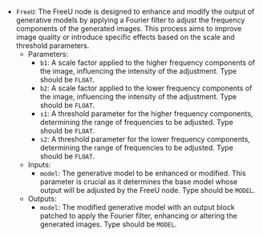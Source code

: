 - `FreeU`: The FreeU node is designed to enhance and modify the output of generative models by applying a Fourier filter to adjust the frequency components of the generated images. This process aims to improve image quality or introduce specific effects based on the scale and threshold parameters.
    - Parameters:
        - `b1`: A scale factor applied to the higher frequency components of the image, influencing the intensity of the adjustment. Type should be `FLOAT`.
        - `b2`: A scale factor applied to the lower frequency components of the image, influencing the intensity of the adjustment. Type should be `FLOAT`.
        - `s1`: A threshold parameter for the higher frequency components, determining the range of frequencies to be adjusted. Type should be `FLOAT`.
        - `s2`: A threshold parameter for the lower frequency components, determining the range of frequencies to be adjusted. Type should be `FLOAT`.
    - Inputs:
        - `model`: The generative model to be enhanced or modified. This parameter is crucial as it determines the base model whose output will be adjusted by the FreeU node. Type should be `MODEL`.
    - Outputs:
        - `model`: The modified generative model with an output block patched to apply the Fourier filter, enhancing or altering the generated images. Type should be `MODEL`.
